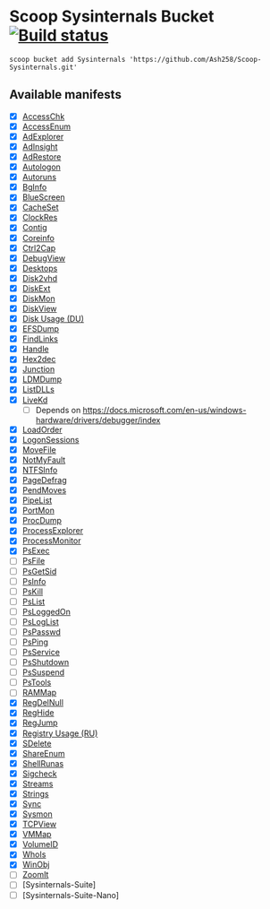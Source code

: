 # Scoop Sysinternals Bucket [![Build status](https://ci.appveyor.com/api/projects/status/ao7sb3cny7wg4mx2?svg=true)](https://ci.appveyor.com/project/Ash258/scoop-sysinternals)

`scoop bucket add Sysinternals 'https://github.com/Ash258/Scoop-Sysinternals.git'`

## Available manifests

- [x] [AccessChk](https://docs.microsoft.com/en-us/sysinternals/downloads/accesschk)
- [x] [AccessEnum](https://docs.microsoft.com/en-us/sysinternals/downloads/accessenum)
- [x] [AdExplorer](https://docs.microsoft.com/en-us/sysinternals/downloads/adexplorer)
- [x] [AdInsight](https://docs.microsoft.com/en-us/sysinternals/downloads/adinsight)
- [x] [AdRestore](https://docs.microsoft.com/en-us/sysinternals/downloads/adrestore)
- [x] [Autologon](https://docs.microsoft.com/en-us/sysinternals/downloads/autologon)
- [x] [Autoruns](https://docs.microsoft.com/en-us/sysinternals/downloads/autoruns)
- [x] [BgInfo](https://docs.microsoft.com/en-us/sysinternals/downloads/bginfo)
- [x] [BlueScreen](https://docs.microsoft.com/en-us/sysinternals/downloads/bluescreen)
- [x] [CacheSet](https://docs.microsoft.com/en-us/sysinternals/downloads/cacheset)
- [x] [ClockRes](https://docs.microsoft.com/en-us/sysinternals/downloads/clockres)
- [x] [Contig](https://docs.microsoft.com/en-us/sysinternals/downloads/contig)
- [x] [Coreinfo](https://docs.microsoft.com/en-us/sysinternals/downloads/coreinfo)
- [x] [Ctrl2Cap](https://docs.microsoft.com/en-us/sysinternals/downloads/ctrl2cap)
- [x] [DebugView](https://docs.microsoft.com/en-us/sysinternals/downloads/debugview)
- [x] [Desktops](https://docs.microsoft.com/en-us/sysinternals/downloads/desktops)
- [x] [Disk2vhd](https://docs.microsoft.com/en-us/sysinternals/downloads/disk2vhd)
- [x] [DiskExt](https://docs.microsoft.com/en-us/sysinternals/downloads/diskext)
- [x] [DiskMon](https://docs.microsoft.com/en-us/sysinternals/downloads/diskmon)
- [x] [DiskView](https://docs.microsoft.com/en-us/sysinternals/downloads/diskview)
- [x] [Disk Usage (DU)](https://docs.microsoft.com/en-us/sysinternals/downloads/du)
- [x] [EFSDump](https://docs.microsoft.com/en-us/sysinternals/downloads/efsdump)
- [x] [FindLinks](https://docs.microsoft.com/en-us/sysinternals/downloads/findlinks)
- [x] [Handle](https://docs.microsoft.com/en-us/sysinternals/downloads/handle)
- [x] [Hex2dec](https://docs.microsoft.com/en-us/sysinternals/downloads/hex2dec)
- [x] [Junction](https://docs.microsoft.com/en-us/sysinternals/downloads/junction)
- [x] [LDMDump](https://docs.microsoft.com/en-us/sysinternals/downloads/ldmdump)
- [x] [ListDLLs](https://docs.microsoft.com/en-us/sysinternals/downloads/listdlls)
- [x] [LiveKd](https://docs.microsoft.com/en-us/sysinternals/downloads/livekd)
    - [ ] Depends on <https://docs.microsoft.com/en-us/windows-hardware/drivers/debugger/index>
- [x] [LoadOrder](https://docs.microsoft.com/en-us/sysinternals/downloads/loadorder)
- [x] [LogonSessions](https://docs.microsoft.com/en-us/sysinternals/downloads/logonsessions)
- [x] [MoveFile](https://docs.microsoft.com/en-us/sysinternals/downloads/movefile)
- [x] [NotMyFault](https://docs.microsoft.com/en-us/sysinternals/downloads/notmyfault)
- [x] [NTFSInfo](https://docs.microsoft.com/en-us/sysinternals/downloads/ntfsinfo)
- [x] [PageDefrag](https://docs.microsoft.com/en-us/sysinternals/downloads/pagedefrag)
- [x] [PendMoves](https://docs.microsoft.com/en-us/sysinternals/downloads/pendmoves)
- [x] [PipeList](https://docs.microsoft.com/en-us/sysinternals/downloads/pipelist)
- [x] [PortMon](https://docs.microsoft.com/en-us/sysinternals/downloads/portmon)
- [x] [ProcDump](https://docs.microsoft.com/en-us/sysinternals/downloads/procdump)
- [x] [ProcessExplorer](https://docs.microsoft.com/en-us/sysinternals/downloads/process-explorer)
- [x] [ProcessMonitor](https://docs.microsoft.com/en-us/sysinternals/downloads/procmon)
- [x] [PsExec](https://docs.microsoft.com/en-us/sysinternals/downloads/psexec)
- [ ] [PsFile](https://docs.microsoft.com/en-us/sysinternals/downloads/psfile)
- [ ] [PsGetSid](https://docs.microsoft.com/en-us/sysinternals/downloads/psgetsid)
- [ ] [PsInfo](https://docs.microsoft.com/en-us/sysinternals/downloads/psinfo)
- [ ] [PsKill](https://docs.microsoft.com/en-us/sysinternals/downloads/pskill)
- [ ] [PsList](https://docs.microsoft.com/en-us/sysinternals/downloads/pslist)
- [ ] [PsLoggedOn](https://docs.microsoft.com/en-us/sysinternals/downloads/psloggedon)
- [ ] [PsLogList](https://docs.microsoft.com/en-us/sysinternals/downloads/psloglist)
- [ ] [PsPasswd](https://docs.microsoft.com/en-us/sysinternals/downloads/pspasswd)
- [ ] [PsPing](https://docs.microsoft.com/en-us/sysinternals/downloads/psping)
- [ ] [PsService](https://docs.microsoft.com/en-us/sysinternals/downloads/psservice)
- [ ] [PsShutdown](https://docs.microsoft.com/en-us/sysinternals/downloads/psshutdown)
- [ ] [PsSuspend](https://docs.microsoft.com/en-us/sysinternals/downloads/pssuspend)
- [ ] [PsTools](https://docs.microsoft.com/en-us/sysinternals/downloads/pstools)
- [ ] [RAMMap](https://docs.microsoft.com/en-us/sysinternals/downloads/rammap)
- [x] [RegDelNull](https://docs.microsoft.com/en-us/sysinternals/downloads/regdelnull)
- [x] [RegHide](https://docs.microsoft.com/en-us/sysinternals/downloads/reghide)
- [x] [RegJump](https://docs.microsoft.com/en-us/sysinternals/downloads/regjump)
- [x] [Registry Usage (RU)](https://docs.microsoft.com/en-us/sysinternals/downloads/ru)
- [x] [SDelete](https://docs.microsoft.com/en-us/sysinternals/downloads/sdelete)
- [x] [ShareEnum](https://docs.microsoft.com/en-us/sysinternals/downloads/shareenum)
- [x] [ShellRunas](https://docs.microsoft.com/en-us/sysinternals/downloads/shellrunas)
- [x] [Sigcheck](https://docs.microsoft.com/en-us/sysinternals/downloads/sigcheck)
- [x] [Streams](https://docs.microsoft.com/en-us/sysinternals/downloads/streams)
- [x] [Strings](https://docs.microsoft.com/en-us/sysinternals/downloads/strings)
- [x] [Sync](https://docs.microsoft.com/en-us/sysinternals/downloads/sync)
- [x] [Sysmon](https://docs.microsoft.com/en-us/sysinternals/downloads/sysmon)
- [x] [TCPView](https://docs.microsoft.com/en-us/sysinternals/downloads/tcpview)
- [x] [VMMap](https://docs.microsoft.com/en-us/sysinternals/downloads/vmmap)
- [x] [VolumeID](https://docs.microsoft.com/en-us/sysinternals/downloads/volumeid)
- [x] [WhoIs](https://docs.microsoft.com/en-us/sysinternals/downloads/whois)
- [x] [WinObj](https://docs.microsoft.com/en-us/sysinternals/downloads/winobj)
- [ ] [ZoomIt](https://docs.microsoft.com/en-us/sysinternals/downloads/zoomit)
- [ ] [Sysinternals-Suite]
- [ ] [Sysinternals-Suite-Nano]
